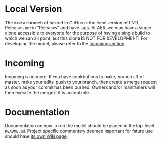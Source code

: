 # Local Version

The `master` branch of hosted in GitHub *is* the local version of LNFL. Releases are in "Releases" and have tags. At AER, we may have a single clone accessible to everyone for the purpose of having a single build to which we can all point, but this clone IS NOT FOR DEVELOPMENT! For developing the model, please refer to the [Incoming section](#Incoming).

# Incoming <a href="Incoming"></a>

Incoming is no more. If you have contrbutions to make, branch off of master, make your edits, push to your branch, then create a merge request as soon as your commit has been pushed. Owners and/or maintainers will then execute the merge if it is acceptable.

# Documentation

Documentation on how to run the model should be placed in the top-level `README.md`. Project specific commentary deemed important for future use should have [its own Wiki page](https://github.com/AER-RC/LNFL/wiki).
